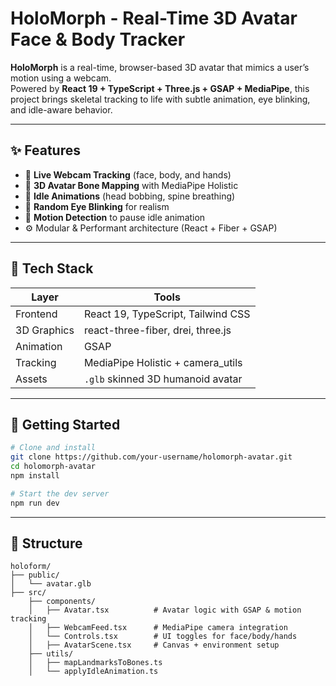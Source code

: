 # HoloMorph - Real-Time 3D Avatar Face & Body Tracker

**HoloMorph** is a real-time, browser-based 3D avatar that mimics a user’s motion using a webcam.  
Powered by **React 19 + TypeScript + Three.js + GSAP + MediaPipe**, this project brings skeletal tracking to life with subtle animation, eye blinking, and idle-aware behavior.

---

## ✨ Features

- 🎥 **Live Webcam Tracking** (face, body, and hands)
- 🦴 **3D Avatar Bone Mapping** with MediaPipe Holistic
- 💨 **Idle Animations** (head bobbing, spine breathing)
- 👀 **Random Eye Blinking** for realism
- 🎯 **Motion Detection** to pause idle animation
- ⚙️ Modular & Performant architecture (React + Fiber + GSAP)

---

## 🔧 Tech Stack

| Layer       | Tools                                 |
|-------------|----------------------------------------|
| Frontend    | React 19, TypeScript, Tailwind CSS     |
| 3D Graphics | react-three-fiber, drei, three.js      |
| Animation   | GSAP                                   |
| Tracking    | MediaPipe Holistic + camera_utils      |
| Assets      | `.glb` skinned 3D humanoid avatar      |

---

## 🚀 Getting Started

```bash
# Clone and install
git clone https://github.com/your-username/holomorph-avatar.git
cd holomorph-avatar
npm install

# Start the dev server
npm run dev
```

---

## 📁 Structure

```
holoform/
├── public/
│   └── avatar.glb
├── src/
    ├── components/
    │   ├── Avatar.tsx          # Avatar logic with GSAP & motion tracking
    │   ├── WebcamFeed.tsx      # MediaPipe camera integration
    │   └── Controls.tsx        # UI toggles for face/body/hands
    │   ├── AvatarScene.tsx     # Canvas + environment setup
    ├── utils/
    │   ├── mapLandmarksToBones.ts
    │   └── applyIdleAnimation.ts
```
